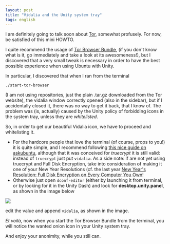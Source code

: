 ```yaml
---
layout: post
title: "Vidalia and the Unity system tray"
tags: english 
---
```


I am definitely going to talk soon about [Tor](http://torproject.org), somewhat profusely. For now, be satisfied of this mini HOWTO.

I quite recommend the usage of [Tor Browser Bundle](https://www.torproject.org/projects/torbrowser.html.en), (if you don't know what is it, go immediately and take a look at its awesomeness!), but I discovered that a very small tweak is necessary in order to have the best possible experience when using Ubuntu with Unity.

In particular, I discovered that when I ran from the terminal

`./start-tor-browser`

(I am not using repositories, just the plain .tar.gz downloaded from the Tor website), the vidalia window correctly opened (also in the sidebar), but if I accidentally closed it, there was no way to get it back, that I know of. The problem was (is, actually) caused by the Unity policy of forbidding icons in the system tray, unless they are _whitelisted_.

So, in order to get our beautiful Vidalia icon, we have to proceed and whitelisting it.

* For the hardcore people that love the terminal (of course, props to you!) it is quite simple, and I recommend following [this nice guide on askubuntu](http://askubuntu.com/questions/35076/how-do-i-whitelist-truecrypt-to-show-in-the-indicator-area), although that it was conceived for _truecrypt_ it is still valid: instead of `truecrypt` just put `vidalia`. As a side note: if are not yet using truecrypt and Full Disk Encryption, take into consideration of making it one of your New Year Resolutions (cf. the last year [New Year's Resolution: Full Disk Encryption on Every Computer You Own](https://www.eff.org/deeplinks/2011/12/newyears-resolution-full-disk-encryption-every-computer-you-own)!
* Otherwise just open `dconf-editor` (either by launching it from terminal, or by looking for it in the Unity Dash) and look for **desktop.unity.panel**, as shown in the image below

 <img style="margin-left:auto;margin-right:auto;display:block;" src="http://i.imgur.com/wFJNUl.jpg" />

edit the value and append `vidalia`, as shown in the image.

_Et voilà_, now when you start the Tor Browser Bundle from the terminal, you will notice the wanted onion icon in your Unity system tray.

And enjoy your anonimity, while you still can.
